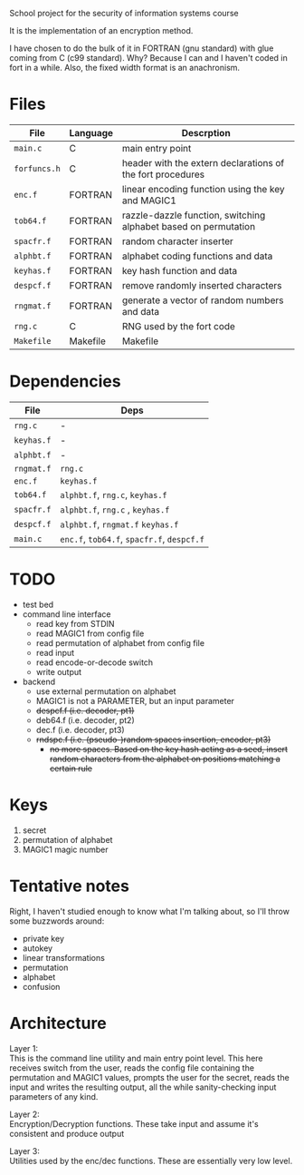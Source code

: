 School project for the security of information systems course

It is the implementation of an encryption method.

I have chosen to do the bulk of it in FORTRAN (gnu standard) with glue coming from C (c99 standard). Why? Because I can and I haven't coded in fort in a while. Also, the fixed width format is an anachronism.

Files
=====

| File | Language | Descrption |
|------|----------|------------|
| `main.c` | C | main entry point |
| `forfuncs.h` | C | header with the extern declarations of the fort procedures |
| `enc.f` | FORTRAN | linear encoding function using the key and MAGIC1 |
| `tob64.f` | FORTRAN | razzle-dazzle function, switching alphabet based on permutation |
| `spacfr.f` | FORTRAN | random character inserter |
| `alphbt.f` | FORTRAN | alphabet coding functions and data |
| `keyhas.f` | FORTRAN | key hash function and data |
| `despcf.f` | FORTRAN | remove randomly inserted characters |
| `rngmat.f` | FORTRAN | generate a vector of random numbers and data |
| `rng.c` | C | RNG used by the fort code |
| `Makefile` | Makefile | Makefile |

Dependencies
============

| File | Deps |
|------|------|
| `rng.c` | - |
| `keyhas.f` | - |
| `alphbt.f` | - |
| `rngmat.f` | `rng.c` |
| `enc.f` | `keyhas.f` |
| `tob64.f` | `alphbt.f`, `rng.c`, `keyhas.f` |
| `spacfr.f` | `alphbt.f`, `rng.c` , `keyhas.f` |
| `despcf.f` | `alphbt.f`, `rngmat.f` `keyhas.f` |
| `main.c` | `enc.f`, `tob64.f`, `spacfr.f`, `despcf.f` |

TODO
====

* test bed
* command line interface
  - read key from STDIN
  - read MAGIC1 from config file
  - read permutation of alphabet from config file
  - read input
  - read encode-or-decode switch
  - write output
* backend
  - use external permutation on alphabet
  - MAGIC1 is not a PARAMETER, but an input parameter
  - ~~despcf.f (i.e. decoder, pt1)~~
  - deb64.f (i.e. decoder, pt2)
  - dec.f (i.e. decoder, pt3)
  - ~~rndspc.f (i.e. (pseudo-)random spaces insertion, encoder, pt3)~~
    + ~~no more spaces. Based on the key hash acting as a seed, insert random characters from the alphabet on positions matching a certain rule~~

Keys
====

1. secret
1. permutation of alphabet
1. MAGIC1 magic number

Tentative notes
===============

Right, I haven't studied enough to know what I'm talking about, so I'll throw some buzzwords around:
* private key
* autokey
* linear transformations
* permutation
* alphabet
* confusion

Architecture
============

Layer 1:  
This is the command line utility and main entry point level. This here receives switch from the user, reads the config file containing the permutation and MAGIC1 values, prompts the user for the secret, reads the input and writes the resulting output, all the while sanity-checking input parameters of any kind.

Layer 2:  
Encryption/Decryption functions. These take input and assume it's consistent and produce output

Layer 3:  
Utilities used by the enc/dec functions. These are essentially very low level.
